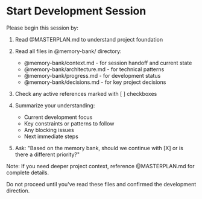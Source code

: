 # Start Development Session

Please begin this session by:

1. Read @MASTERPLAN.md to understand project foundation
2. Read all files in @memory-bank/ directory:
   - @memory-bank/context.md - for session handoff and current state
   - @memory-bank/architecture.md - for technical patterns
   - @memory-bank/progress.md - for development status
   - @memory-bank/decisions.md - for key project decisions

3. Check any active references marked with [ ] checkboxes

4. Summarize your understanding:
   - Current development focus
   - Key constraints or patterns to follow
   - Any blocking issues
   - Next immediate steps

5. Ask: "Based on the memory bank, should we continue with [X] or is there a different priority?"

Note: If you need deeper project context, reference @MASTERPLAN.md for complete details.

Do not proceed until you've read these files and confirmed the development direction.